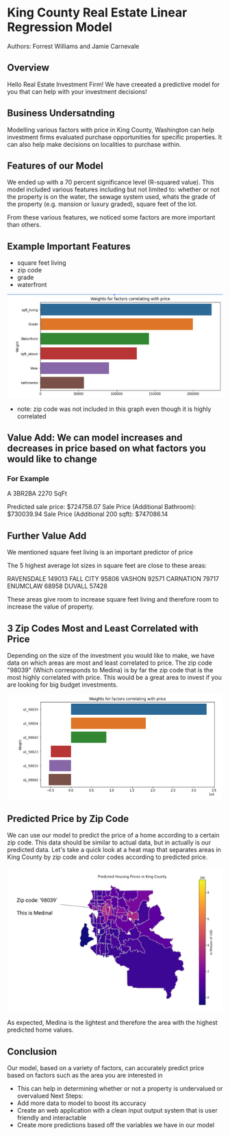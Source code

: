 # King County Real Estate Linear Regression Model

Authors: Forrest Williams and Jamie Carnevale

## Overview

Hello Real Estate Investment Firm! We have creeated a predictive model for you that can help with your investment decisions!

## Business Undersatnding

Modelling various factors with price in King County, Washington can help investment firms evaluated purchase opportunities for specific properties. It can also help make decisions on localities to purchase within.

## Features of our Model

We ended up with a 70 percent significance level (R-squared value). This model included various features including but not limited to: whether or not the property is on the water, the sewage system used, whats the grade of the property (e.g. mansion or luxury graded), square feet of the lot.

From these various features, we noticed some factors are more important than others.

## Example Important Features

* square feet living
* zip code
* grade
* waterfront

![weights2](./images/weights2.png)
* note: zip code was not included in this graph even though it is highly correlated

## Value Add: We can model increases and decreases in price based on what factors you would like to change

### For Example

A 3BR2BA
2270 SqFt 

Predicted sale price: $724758.07
Sale Price (Additional Bathroom): $730039.94
Sale Price (Additional 200 sqft): $747086.14

## Further Value Add

We mentioned square feet living is an important predictor of price

The 5 highest average lot sizes in square feet are close to these areas:

RAVENSDALE    149013
FALL CITY      95806
VASHON         92571
CARNATION      79717
ENUMCLAW       68958
DUVALL         57428

These areas give room to increase square feet living and therefore room to increase the value of property.

## 3 Zip Codes Most and Least Correlated with Price

Depending on the size of the investment you would like to make, we have data on which areas are most and least correlated to price. The zip code "98039" (Which corresponds to Medina) is by far the zip code that is the most highly correlated with price. This would be a great area to invest if you are looking for big budget investments.

![weights1](./images/weights1.png)


## Predicted Price by Zip Code

We can use our model to predict the price of a home according to a certain zip code. This data should be similar to actual data, but in actually is our predicted data. Let's take a quick look at a heat map that separates areas in King County by zip code and color codes according to predicted price.

![heatmap](./images/heatmap2.png)

As expected, Medina is the lightest and therefore the area with the highest predicted home values.

## Conclusion

Our model, based on a variety of factors, can accurately predict price based on factors such as the area you are interested in
* This can help in determining whether or not a property is undervalued or overvalued
Next Steps:
* Add more data to model to boost its accuracy
* Create an web application with a clean input output system that is user friendly and interactable
* Create more predictions based off the variables we have in our model

